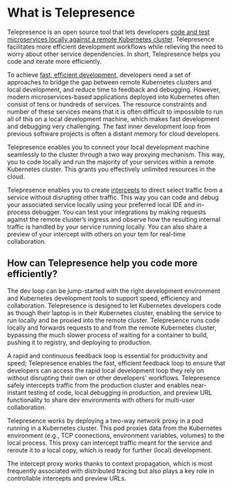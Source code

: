 # What is Telepresence

Telepresence is an open source tool that lets developers [code and test microservices locally against a remote Kubernetes cluster](../quick-start/). Telepresence facilitates more efficient development workflows while relieving the need to worry about other service dependencies. In short, Telepresence helps you code and iterate more efficiently.

To achieve [fast, efficient development](https://www.getambassador.io/use-case/local-kubernetes-development/), developers need a set of approaches to bridge the gap between remote Kubernetes clusters and local development, and reduce time to feedback and debugging. However, modern microservices-based applications deployed into Kubernetes often consist of tens or hundreds of services. The resource constraints and number of these services means that it is often difficult to impossible to run all of this on a local development machine, which makes fast development and debugging very challenging. The fast inner development loop from previous software projects is often a distant memory for cloud developers.

Telepresence enables you to connect your local development machine seamlessly to the cluster through a two way proxying mechanism. This way, you to code locally and run the majority of your services within a remote Kubernetes cluster. This grants you effectively unlimited resources in the cloud.

Telepresence enables you to create [intercepts](../intercepts-overview/) to direct select traffic from a service without disrupting other traffic. This way you can code and debug your associated service locally using your preferred local IDE and in-process debugger. You can test your integrations by making requests against the remote cluster’s ingress and observe how the resulting internal traffic is handled by your service running locally. You can also share a preview of your intercept with others on your tem for real-time collaboration. 


## How can Telepresence help you code more efficiently?

The dev loop can be jump-started with the right development environment and Kubernetes development tools to support speed, efficiency and collaboration. Telepresence is designed to let Kubernetes developers code as though their laptop is in their Kubernetes cluster, enabling the service to run locally and be proxied into the remote cluster. Telepresence runs code locally and forwards requests to and from the remote Kubernetes cluster, bypassing the much slower process of waiting for a container to build, pushing it to registry, and deploying to production.

A rapid and continuous feedback loop is essential for productivity and speed; Telepresence enables the fast, efficient feedback loop to ensure that developers can access the rapid local development loop they rely on without disrupting their own or other developers' workflows. Telepresence safely intercepts traffic from the production cluster and enables near-instant testing of code, local debugging in production, and preview URL functionality to share dev environments with others for multi-user collaboration.

Telepresence works by deploying a two-way network proxy in a pod running in a Kubernetes cluster. This pod proxies data from the Kubernetes environment (e.g., TCP connections, environment variables, volumes) to the local process. This proxy can intercept traffic meant for the service and reroute it to a local copy, which is ready for further (local) development.

The intercept proxy works thanks to context propagation, which is most frequently associated with distributed tracing but also plays a key role in controllable intercepts and preview URLs.
